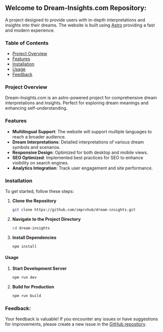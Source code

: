 ## Welcome to Dream-Insights.com Repository:

A project designed to provide users with in-depth interpretations and insights into their dreams. The website is built using [Astro](https://astro.build) providing a fast and modern experience.

### Table of Contents

- [Project Overview](#project-overview)
- [Features](#features)
- [Installation](#installation)
- [Usage](#usage)
- [Feedback](#feedback)

### Project Overview

Dream-Insights.com is an astro-powered project for comprehensive dream interpretations and insights. Perfect for exploring dream meanings and enhancing self-understanding.

### Features

- **Multilingual Support**: The website will support multiple languages to reach a broader audience.
- **Dream Interpretations**: Detailed interpretations of various dream symbols and scenarios.
- **Responsive Design**: Optimized for both desktop and mobile views.
- **SEO Optimized**: Implemented best practices for SEO to enhance visibility on search engines.
- **Analytics Integration**: Track user engagement and site performance.

### Installation

To get started, follow these steps:

1. **Clone the Repository**

   ```bash
   git clone https://github.com/imprvhub/dream-insights.git
   ```

2. **Navigate to the Project Directory**

   ```bash
   cd dream-insights
   ```

3. **Install Dependencies**

   ```bash
   npm install
   ```

#### Usage

1. **Start Development Server**

   ```bash
   npm run dev
   ```

2. **Build for Production**

   ```bash
   npm run build
   ```


### Feedback:
Your feedback is valuable! If you encounter any issues or have suggestions for improvements, please create a new issue in the [GitHub repository](https://github.com/imprvhub/dream-insights/issues/new).

